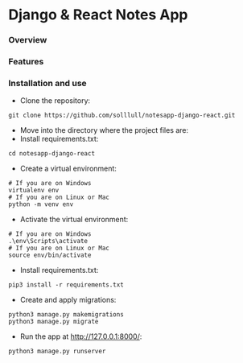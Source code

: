 # Django & React Notes App

### Overview


### Features


### Installation and use

- Clone the repository:
```
git clone https://github.com/solllull/notesapp-django-react.git
```

- Move into the directory where the project files are:
- Install requirements.txt:
```
cd notesapp-django-react
```

- Create a virtual environment:
```
# If you are on Windows
virtualenv env
# If you are on Linux or Mac
python -m venv env
```

- Activate the virtual environment:
```
# If you are on Windows
.\env\Scripts\activate
# If you are on Linux or Mac
source env/bin/activate
```

- Install requirements.txt:
```
pip3 install -r requirements.txt
```

- Create and apply migrations:
```
python3 manage.py makemigrations
python3 manage.py migrate
```

- Run the app at http://127.0.0.1:8000/:
```
python3 manage.py runserver
```


